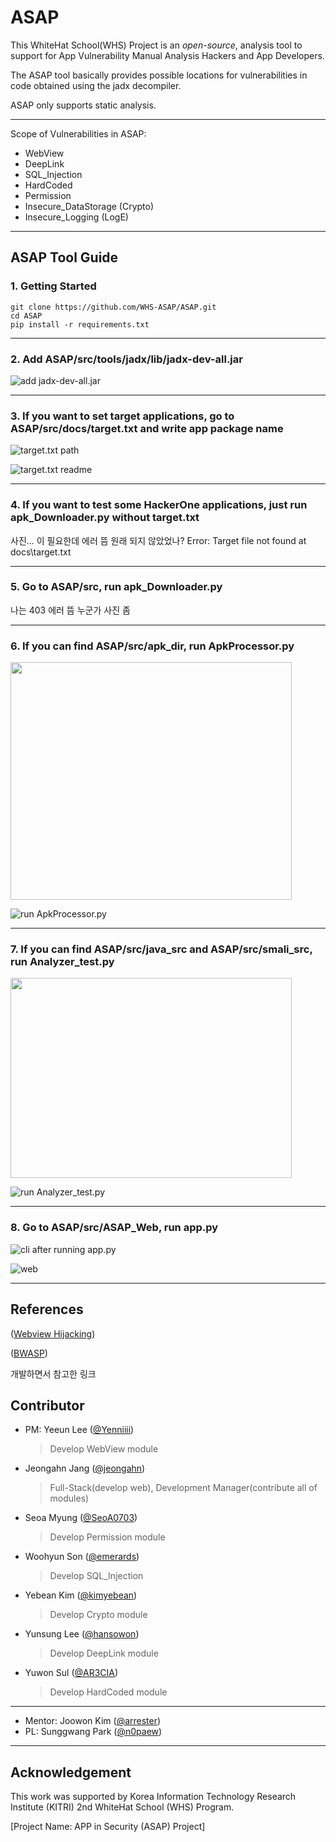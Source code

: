 # ASAP
This WhiteHat School(WHS) Project is an *open-source*, analysis tool to support for App Vulnerability Manual Analysis Hackers and App Developers.  

The ASAP tool basically provides possible locations for vulnerabilities in code obtained using the jadx decompiler. 

ASAP only supports static analysis. 


---
Scope of Vulnerabilities in ASAP: 
   + WebView
   + DeepLink
   + SQL_Injection
   + HardCoded
   + Permission
   + Insecure_DataStorage (Crypto)
   + Insecure_Logging (LogE)
---



## ASAP Tool Guide
### 1. Getting Started

```
git clone https://github.com/WHS-ASAP/ASAP.git
cd ASAP
pip install -r requirements.txt
```
---
### 2. Add ASAP/src/tools/jadx/lib/jadx-dev-all.jar

![add jadx-dev-all.jar](https://github.com/WHS-ASAP/ASAP/assets/149529045/242397f6-c92a-4900-962c-f4ef7e854b45)

---


### 3. If you want to set target applications, go to ASAP/src/docs/target.txt and write app package name

![target.txt path](https://github.com/WHS-ASAP/ASAP/assets/149529045/24f76541-f2f5-4d1d-9356-1ea324c7c614)

![target.txt readme](https://github.com/WHS-ASAP/ASAP/assets/149529045/2e9ce3a3-b5e1-4ff7-a716-625c0c387d8d)

---


### 4. If you want to test some HackerOne applications, just run apk_Downloader.py without target.txt

사진... 이 필요한데 에러 뜸
원래 되지 않았었나?
Error: Target file not found at docs\target.txt

---


### 5. Go to ASAP/src, run apk_Downloader.py

나는 403 에러 뜸 누군가 사진 좀

---


### 6. If you can find ASAP/src/apk_dir, run ApkProcessor.py

<img src="https://github.com/WHS-ASAP/ASAP/assets/149529045/d2e2ae37-e63f-4d76-9ece-14eb664ce615"  width="450" height="380">

![run ApkProcessor.py](https://github.com/WHS-ASAP/ASAP/assets/149529045/7f638f13-2194-4afa-8196-769bba1b3eb8)

---


### 7. If you can find ASAP/src/java_src and ASAP/src/smali_src, run Analyzer_test.py

<img src="https://github.com/WHS-ASAP/ASAP/assets/149529045/29048756-c68f-4a9c-b49b-b939643274a7"  width="450" height="320">

![run Analyzer_test.py](https://github.com/WHS-ASAP/ASAP/assets/149529045/72205656-be6a-4deb-b2f6-b246e5a4335e)

---


### 8. Go to ASAP/src/ASAP_Web, run app.py

![cli after running app.py](https://github.com/WHS-ASAP/ASAP/assets/149529045/919a55c8-8d68-4b1a-977c-1264b2c67d36)

![web](https://github.com/WHS-ASAP/ASAP/assets/149529045/8bcf014f-6704-478e-8537-5ff37c6b714e)

---


## References
([Webview Hijacking](https://ufo.stealien.com/2020-06-18/Deeplink))

([BWASP](https://github.com/BWASP/BWASP?tab=readme-ov-file))

개발하면서 참고한 링크



## Contributor

+ PM: Yeeun Lee ([@Yenniiii](https://github.com/Yenniiii))
   > Develop WebView module
+ Jeongahn Jang ([@jeongahn](https://github.com/jeongahn))
   > Full-Stack(develop web), Development Manager(contribute all of modules)
+ Seoa Myung ([@SeoA0703](https://github.com/SeoA0703))
   > Develop Permission module
+ Woohyun Son ([@emerards](https://github.com/emerards))
   > Develop SQL_Injection
+ Yebean Kim ([@kimyebean](https://github.com/kimyebean))
   > Develop Crypto module
+ Yunsung Lee ([@hansowon](https://github.com/hansowon))
   > Develop DeepLink module
+ Yuwon Sul ([@AR3CIA](https://github.com/AR3CIA))
   > Develop HardCoded module

---
+ Mentor: Joowon Kim ([@arrester](https://github.com/arrester))
+ PL: Sunggwang Park ([@n0paew](https://github.com/n0paew))
---



## Acknowledgement
This work was supported by Korea Information Technology Research Institute (KITRI) 2nd WhiteHat School (WHS) Program.

[Project Name: APP in Security (ASAP) Project]
